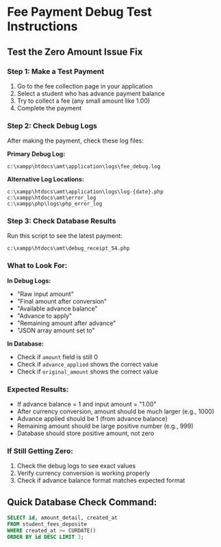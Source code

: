 # Fee Payment Debug Test Instructions

## Test the Zero Amount Issue Fix

### Step 1: Make a Test Payment
1. Go to the fee collection page in your application
2. Select a student who has advance payment balance
3. Try to collect a fee (any small amount like 1.00)
4. Complete the payment

### Step 2: Check Debug Logs
After making the payment, check these log files:

**Primary Debug Log:**
```
c:\xampp\htdocs\amt\application\logs\fee_debug.log
```

**Alternative Log Locations:**
```
c:\xampp\htdocs\amt\application\logs\log-{date}.php
c:\xampp\htdocs\amt\error_log
c:\xampp\php\logs\php_error_log
```

### Step 3: Check Database Results
Run this script to see the latest payment:
```
c:\xampp\htdocs\amt\debug_receipt_54.php
```

### What to Look For:

**In Debug Logs:**
- "Raw input amount"
- "Final amount after conversion"
- "Available advance balance"
- "Advance to apply"
- "Remaining amount after advance"
- "JSON array amount set to"

**In Database:**
- Check if `amount` field is still 0
- Check if `advance_applied` shows the correct value
- Check if `original_amount` shows the correct value

### Expected Results:
- If advance balance = 1 and input amount = "1.00"
- After currency conversion, amount should be much larger (e.g., 1000)
- Advance applied should be 1 (from advance balance)
- Remaining amount should be large positive number (e.g., 999)
- Database should store positive amount, not zero

### If Still Getting Zero:
1. Check the debug logs to see exact values
2. Verify currency conversion is working properly
3. Check if advance balance format matches expected format

## Quick Database Check Command:
```sql
SELECT id, amount_detail, created_at 
FROM student_fees_deposite 
WHERE created_at >= CURDATE() 
ORDER BY id DESC LIMIT 3;
```
